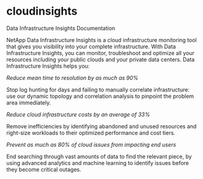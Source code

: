 # cloudinsights
Data Infrastructure Insights Documentation

NetApp Data Infrastructure Insights is a cloud infrastructure monitoring tool that gives you visibility into your complete infrastructure. With Data Infrastructure Insights, you can monitor, troubleshoot and optimize all your resources including your public clouds and your private data centers. Data Infrastructure Insights helps you:

*Reduce mean time to resolution by as much as 90%*

Stop log hunting for days and failing to manually correlate infrastructure: use our dynamic topology and correlation analysis to pinpoint the problem area immediately.

*Reduce cloud infrastructure costs by an average of 33%*

Remove inefficiencies by identifying abandoned and unused resources and right-size workloads to their optimized performance and cost tiers.

*Prevent as much as 80% of cloud issues from impacting end users*

End searching through vast amounts of data to find the relevant piece, by using advanced analytics and machine learning to identify issues before they become critical outages.




